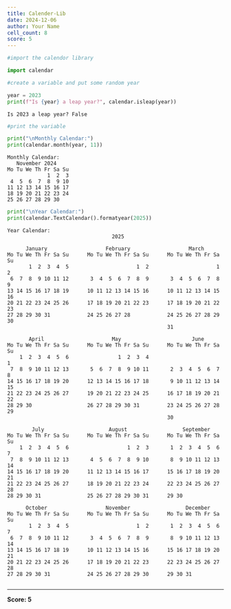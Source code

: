 ```yaml
---
title: Calender-Lib
date: 2024-12-06
author: Your Name
cell_count: 8
score: 5
---
```


```python
#import the calendor library
```


```python
import calendar
```


```python
#create a variable and put some random year
```


```python
year = 2023
print(f"Is {year} a leap year?", calendar.isleap(year))
```

    Is 2023 a leap year? False



```python
#print the variable
```


```python
print("\nMonthly Calendar:")
print(calendar.month(year, 11))
```

    
    Monthly Calendar:
       November 2024
    Mo Tu We Th Fr Sa Su
                 1  2  3
     4  5  6  7  8  9 10
    11 12 13 14 15 16 17
    18 19 20 21 22 23 24
    25 26 27 28 29 30
    



```python
print("\nYear Calendar:")
print(calendar.TextCalendar().formatyear(2025))
```

    
    Year Calendar:
                                      2025
    
          January                   February                   March
    Mo Tu We Th Fr Sa Su      Mo Tu We Th Fr Sa Su      Mo Tu We Th Fr Sa Su
           1  2  3  4  5                      1  2                      1  2
     6  7  8  9 10 11 12       3  4  5  6  7  8  9       3  4  5  6  7  8  9
    13 14 15 16 17 18 19      10 11 12 13 14 15 16      10 11 12 13 14 15 16
    20 21 22 23 24 25 26      17 18 19 20 21 22 23      17 18 19 20 21 22 23
    27 28 29 30 31            24 25 26 27 28            24 25 26 27 28 29 30
                                                        31
    
           April                      May                       June
    Mo Tu We Th Fr Sa Su      Mo Tu We Th Fr Sa Su      Mo Tu We Th Fr Sa Su
        1  2  3  4  5  6                1  2  3  4                         1
     7  8  9 10 11 12 13       5  6  7  8  9 10 11       2  3  4  5  6  7  8
    14 15 16 17 18 19 20      12 13 14 15 16 17 18       9 10 11 12 13 14 15
    21 22 23 24 25 26 27      19 20 21 22 23 24 25      16 17 18 19 20 21 22
    28 29 30                  26 27 28 29 30 31         23 24 25 26 27 28 29
                                                        30
    
            July                     August                  September
    Mo Tu We Th Fr Sa Su      Mo Tu We Th Fr Sa Su      Mo Tu We Th Fr Sa Su
        1  2  3  4  5  6                   1  2  3       1  2  3  4  5  6  7
     7  8  9 10 11 12 13       4  5  6  7  8  9 10       8  9 10 11 12 13 14
    14 15 16 17 18 19 20      11 12 13 14 15 16 17      15 16 17 18 19 20 21
    21 22 23 24 25 26 27      18 19 20 21 22 23 24      22 23 24 25 26 27 28
    28 29 30 31               25 26 27 28 29 30 31      29 30
    
          October                   November                  December
    Mo Tu We Th Fr Sa Su      Mo Tu We Th Fr Sa Su      Mo Tu We Th Fr Sa Su
           1  2  3  4  5                      1  2       1  2  3  4  5  6  7
     6  7  8  9 10 11 12       3  4  5  6  7  8  9       8  9 10 11 12 13 14
    13 14 15 16 17 18 19      10 11 12 13 14 15 16      15 16 17 18 19 20 21
    20 21 22 23 24 25 26      17 18 19 20 21 22 23      22 23 24 25 26 27 28
    27 28 29 30 31            24 25 26 27 28 29 30      29 30 31
    



```python

```


---
**Score: 5**

